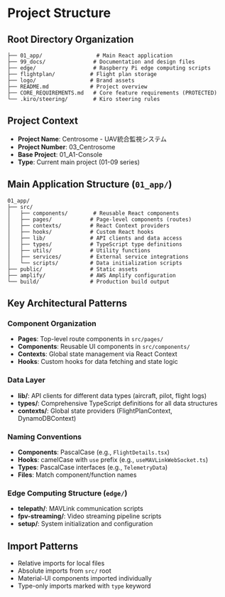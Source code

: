 # Project Structure

## Root Directory Organization

```
├── 01_app/                 # Main React application
├── 99_docs/               # Documentation and design files
├── edge/                  # Raspberry Pi edge computing scripts
├── flightplan/           # Flight plan storage
├── logo/                 # Brand assets
├── README.md             # Project overview
├── CORE_REQUIREMENTS.md   # Core feature requirements (PROTECTED)
└── .kiro/steering/        # Kiro steering rules
```

## Project Context
- **Project Name**: Centrosome - UAV統合監視システム
- **Project Number**: 03_Centrosome
- **Base Project**: 01_A1-Console
- **Type**: Current main project (01-09 series)

## Main Application Structure (`01_app/`)

```
01_app/
├── src/
│   ├── components/        # Reusable React components
│   ├── pages/            # Page-level components (routes)
│   ├── contexts/         # React Context providers
│   ├── hooks/            # Custom React hooks
│   ├── lib/              # API clients and data access
│   ├── types/            # TypeScript type definitions
│   ├── utils/            # Utility functions
│   ├── services/         # External service integrations
│   └── scripts/          # Data initialization scripts
├── public/               # Static assets
├── amplify/              # AWS Amplify configuration
└── build/                # Production build output
```

## Key Architectural Patterns

### Component Organization
- **Pages**: Top-level route components in `src/pages/`
- **Components**: Reusable UI components in `src/components/`
- **Contexts**: Global state management via React Context
- **Hooks**: Custom hooks for data fetching and state logic

### Data Layer
- **lib/**: API clients for different data types (aircraft, pilot, flight logs)
- **types/**: Comprehensive TypeScript definitions for all data structures
- **contexts/**: Global state providers (FlightPlanContext, DynamoDBContext)

### Naming Conventions
- **Components**: PascalCase (e.g., `FlightDetails.tsx`)
- **Hooks**: camelCase with `use` prefix (e.g., `useMAVLinkWebSocket.ts`)
- **Types**: PascalCase interfaces (e.g., `TelemetryData`)
- **Files**: Match component/function names

### Edge Computing Structure (`edge/`)
- **telepath/**: MAVLink communication scripts
- **fpv-streaming/**: Video streaming pipeline scripts
- **setup/**: System initialization and configuration

## Import Patterns
- Relative imports for local files
- Absolute imports from `src/` root
- Material-UI components imported individually
- Type-only imports marked with `type` keyword